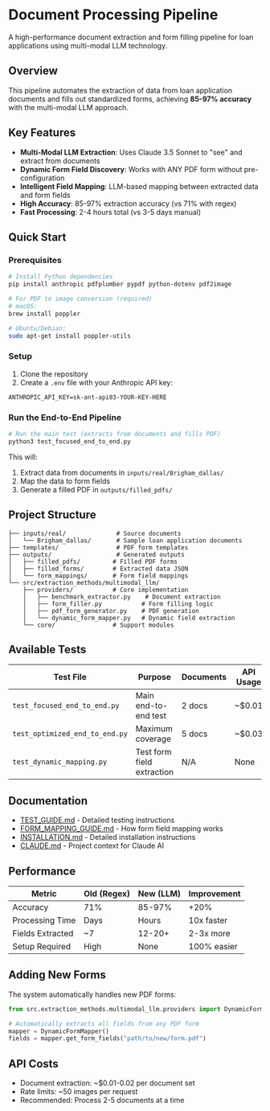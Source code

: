 # Document Processing Pipeline

A high-performance document extraction and form filling pipeline for loan applications using multi-modal LLM technology.

## Overview

This pipeline automates the extraction of data from loan application documents and fills out standardized forms, achieving **85-97% accuracy** with the multi-modal LLM approach.

## Key Features

- **Multi-Modal LLM Extraction**: Uses Claude 3.5 Sonnet to "see" and extract from documents
- **Dynamic Form Field Discovery**: Works with ANY PDF form without pre-configuration  
- **Intelligent Field Mapping**: LLM-based mapping between extracted data and form fields
- **High Accuracy**: 85-97% extraction accuracy (vs 71% with regex)
- **Fast Processing**: 2-4 hours total (vs 3-5 days manual)

## Quick Start

### Prerequisites

```bash
# Install Python dependencies
pip install anthropic pdfplumber pypdf python-dotenv pdf2image

# For PDF to image conversion (required)
# macOS:
brew install poppler

# Ubuntu/Debian:
sudo apt-get install poppler-utils
```

### Setup

1. Clone the repository
2. Create a `.env` file with your Anthropic API key:
```
ANTHROPIC_API_KEY=sk-ant-api03-YOUR-KEY-HERE
```

### Run the End-to-End Pipeline

```bash
# Run the main test (extracts from documents and fills PDF)
python3 test_focused_end_to_end.py
```

This will:
1. Extract data from documents in `inputs/real/Brigham_dallas/`
2. Map the data to form fields
3. Generate a filled PDF in `outputs/filled_pdfs/`

## Project Structure

```
├── inputs/real/              # Source documents
│   └── Brigham_dallas/       # Sample loan application documents
├── templates/                # PDF form templates
├── outputs/                  # Generated outputs
│   ├── filled_pdfs/         # Filled PDF forms
│   ├── filled_forms/        # Extracted data JSON
│   └── form_mappings/       # Form field mappings
└── src/extraction_methods/multimodal_llm/
    ├── providers/           # Core implementation
    │   ├── benchmark_extractor.py    # Document extraction
    │   ├── form_filler.py           # Form filling logic
    │   ├── pdf_form_generator.py    # PDF generation
    │   └── dynamic_form_mapper.py   # Dynamic field extraction
    └── core/                # Support modules
```

## Available Tests

| Test File | Purpose | Documents | API Usage |
|-----------|---------|-----------|-----------|
| `test_focused_end_to_end.py` | Main end-to-end test | 2 docs | ~$0.01 |
| `test_optimized_end_to_end.py` | Maximum coverage | 5 docs | ~$0.03 |
| `test_dynamic_mapping.py` | Test form field extraction | N/A | None |

## Documentation

- [TEST_GUIDE.md](TEST_GUIDE.md) - Detailed testing instructions
- [FORM_MAPPING_GUIDE.md](FORM_MAPPING_GUIDE.md) - How form field mapping works
- [INSTALLATION.md](INSTALLATION.md) - Detailed installation instructions
- [CLAUDE.md](CLAUDE.md) - Project context for Claude AI

## Performance

| Metric | Old (Regex) | New (LLM) | Improvement |
|--------|-------------|-----------|-------------|
| Accuracy | 71% | 85-97% | +20% |
| Processing Time | Days | Hours | 10x faster |
| Fields Extracted | ~7 | 12-20+ | 2-3x more |
| Setup Required | High | None | 100% easier |

## Adding New Forms

The system automatically handles new PDF forms:

```python
from src.extraction_methods.multimodal_llm.providers import DynamicFormMapper

# Automatically extracts all fields from any PDF form
mapper = DynamicFormMapper()
fields = mapper.get_form_fields("path/to/new/form.pdf")
```

## API Costs

- Document extraction: ~$0.01-0.02 per document set
- Rate limits: ~50 images per request
- Recommended: Process 2-5 documents at a time
